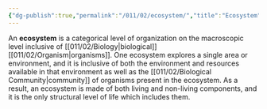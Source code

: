 ```yaml
---
{"dg-publish":true,"permalink":"/011/02/ecosystem/","title":"Ecosystem","tags":["BIOL412"],"noteIcon":"1","created":"2024-10-19T20:27:19.040-07:00","updated":"2024-10-03T23:04:50.331-07:00"}
---
```


An **ecosystem** is a categorical level of organization on the macroscopic level inclusive of [[011/02/Biology\|biological]] [[011/02/Organism\|organisms]]. One ecosystem explores a single area or environment, and it is inclusive of both the environment and resources available in that environment as well as the [[011/02/Biological Community\|community]] of organisms present in the ecosystem. As a result, an ecosystem is made of both living and non-living components, and it is the only structural level of life which includes them.